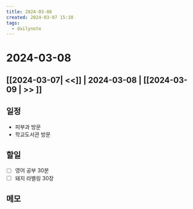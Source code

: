 ```yaml
---
title: 2024-03-08
created: 2024-03-07 15:10
tags:
  - dailynote
---
```

# 2024-03-08
## [[2024-03-07| <<]] | 2024-03-08 | [[2024-03-09 | >> ]]

## 일정
- 피부과 방문
- 학교도서관 방문
## 할일
- [ ] 영어 공부 30분
- [ ] 돼지 라벨링 30장

## 메모

